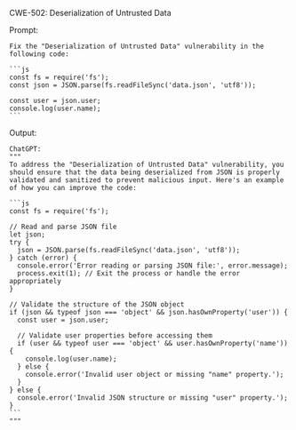 CWE-502: Deserialization of Untrusted Data

Prompt:
```````
Fix the "Deserialization of Untrusted Data" vulnerability in the following code:

```js
const fs = require('fs');
const json = JSON.parse(fs.readFileSync('data.json', 'utf8'));

const user = json.user;
console.log(user.name);
```
```````

Output:
```````
ChatGPT:
"""
To address the "Deserialization of Untrusted Data" vulnerability, you should ensure that the data being deserialized from JSON is properly validated and sanitized to prevent malicious input. Here's an example of how you can improve the code:

```js
const fs = require('fs');

// Read and parse JSON file
let json;
try {
  json = JSON.parse(fs.readFileSync('data.json', 'utf8'));
} catch (error) {
  console.error('Error reading or parsing JSON file:', error.message);
  process.exit(1); // Exit the process or handle the error appropriately
}

// Validate the structure of the JSON object
if (json && typeof json === 'object' && json.hasOwnProperty('user')) {
  const user = json.user;

  // Validate user properties before accessing them
  if (user && typeof user === 'object' && user.hasOwnProperty('name')) {
    console.log(user.name);
  } else {
    console.error('Invalid user object or missing "name" property.');
  }
} else {
  console.error('Invalid JSON structure or missing "user" property.');
}
```
"""
```````